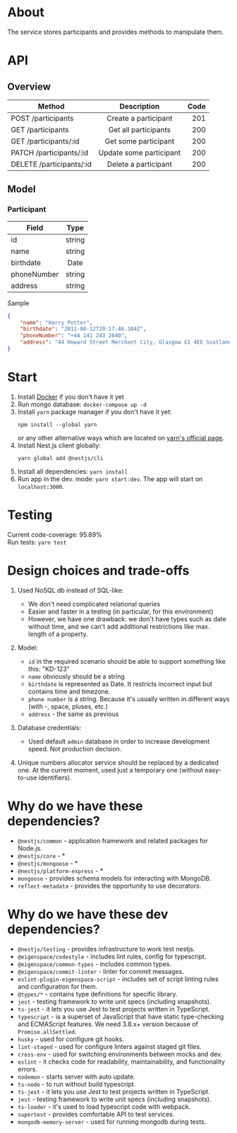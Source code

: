 # About

The service stores participants and provides methods to manipulate them.

# API

## Overview

| Method                    | Description             | Code |
| ------------------------- |:-----------------------:| ----:|
| POST /participants        | Create a participant    | 201  |
| GET /participants         | Get all participants    | 200  |
| GET /participants/:id     | Get some participant    | 200  |
| PATCH /participants/:id   | Update some participant | 200  |
| DELETE /participants/:id  | Delete a participant    | 200  |

## Model

### Participant

| Field                     | Type                    |
| ------------------------- |:-----------------------:|
| id                        | string                  |
| name                      | string                  |
| birthdate                 | Date                    |
| phoneNumber               | string                  |
| address                   | string                  |

Sample
```json
{
    "name": "Harry Potter",
    "birthdate": "2011-08-12T20:17:46.384Z",
    "phoneNumber": "+44 141 243 2640",
    "address": "44 Howard Street Merchant City, Glasgow G1 4EE Scotland"
}
```

# Start

1. Install [Docker](https://www.docker.com/) if you don't have it yet
2. Run mongo database: `docker-compose up -d`
3. Install `yarn` package manager if you don't have it yet:
    ```
    npm install --global yarn
    ```
   or any other alternative ways which are located on 
   [yarn's official page](https://classic.yarnpkg.com/en/docs/install/#mac-stable).
4. Install Nest.js client globally:
    ```
    yarn global add @nestjs/cli
    ```
5. Install all dependencies: `yarn install`  
6. Run app in the dev. mode: `yarn start:dev`. The app will start on `localhost:3000`.

# Testing

Current code-coverage: 95.89%\
Run tests: `yarn test`

# Design choices and trade-offs

1. Used NoSQL db instead of SQL-like:
    - We don't need complicated relational queries
    - Easier and faster in a testing (in particular, for this environment)
    - However, we have one drawback: we don't have types such as date without time, and we can't
    add additional restrictions like max. length of a property.

2. Model:
    - `id` in the required scenario should be able to support something like this: "KD-123"
    - `name` obviously should be a string
    - `birthdate` is represented as Date. It restricts incorrect input but contains time and timezone. 
    - `phone number` is a string. Because it's usually written in different ways (with -, space, pluses, etc.)
    - `address` - the same as previous

3. Database credentials:
    - Used default `admin` database in order to increase development speed. Not production decision.

4. Unique numbers allocator service should be replaced by a dedicated one. At the current moment, used just 
a temporary one (without easy-to-use identifiers).
    
# Why do we have these dependencies?

* `@nestjs/common` - application framework and related packages for Node.js.
* `@nestjs/core` - *
* `@nestjs/mongoose` - *
* `@nestjs/platform-express` - *
* `mongoose` - provides schema models for interacting with MongoDB.
* `reflect-metadata` - provides the opportunity to use decorators.

# Why do we have these dev dependencies?

* `@nestjs/testing` - provides infrastructure to work test nestjs.
* `@eigenspace/codestyle` - includes lint rules, config for typescript.
* `@eigenspace/common-types` - includes common types.
* `@eigenspace/commit-linter` - linter for commit messages.
* `eslint-plugin-eigenspace-script` - includes set of script linting rules and configuration for them.
* `@types/*` - contains type definitions for specific library.
* `jest` - testing framework to write unit specs (including snapshots).
* `ts-jest` - it lets you use Jest to test projects written in TypeScript.
* `typescript` - is a superset of JavaScript that have static type-checking and ECMAScript features.
    We need 3.8.x+ version because of `Promise.allSettled`.
* `husky` - used for configure git hooks.
* `lint-staged` - used for configure linters against staged git files.
* `cross-env` - used for switching environments between mocks and dev.
* `eslint` - it checks code for readability, maintainability, and functionality errors.
* `nodemon` - starts server with auto update.
* `ts-node` - to run without build typescript.
* `ts-jest` - it lets you use Jest to test projects written in TypeScript.
* `jest` - testing framework to write unit specs (including snapshots).
* `ts-loader` - it's used to load typescript code with webpack.
* `supertest` - provides comfortable API to test services.
* `mongodb-memory-server` - used for running mongodb during tests.
